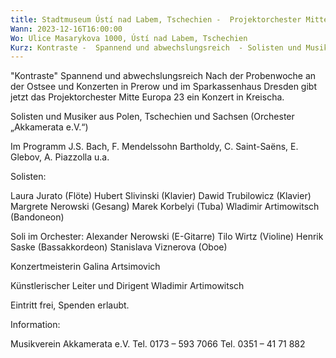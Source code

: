 ```yaml
---
title: Stadtmuseum Ústí nad Labem, Tschechien -  Projektorchester Mitte Europa 23
Wann: 2023-12-16T16:00:00
Wo: Ulice Masarykova 1000, Ústí nad Labem, Tschechien
Kurz: Kontraste -  Spannend und abwechslungsreich  - Solisten und Musiker aus Polen, Tschechien und Sachsen - Künstlerischer Leiter und Dirigent Wladimir Artimowitsch
---
```


"Kontraste"
 Spannend und abwechslungsreich
Nach der Probenwoche an der Ostsee und Konzerten in Prerow und im Sparkassenhaus Dresden gibt jetzt das Projektorchester Mitte Europa 23 ein Konzert in Kreischa. 

Solisten und Musiker aus Polen, Tschechien und Sachsen (Orchester „Akkamerata e.V.“) 

Im Programm J.S. Bach, F. Mendelssohn Bartholdy, C. Saint-Saëns, E. Glebov, A. Piazzolla u.a.


Solisten:

Laura Jurato (Flöte)
Hubert Slivinski (Klavier)
Dawid Trubilowicz (Klavier)
Margrete Nerowski (Gesang) 
Marek Korbelyi (Tuba)
Wladimir Artimowitsch (Bandoneon) 

Soli im Orchester:
Alexander Nerowski (E-Gitarre)
Tilo Wirtz (Violine) 
Henrik Saske (Bassakkordeon)
Stanislava Viznerova (Oboe)

Konzertmeisterin Galina Artsimovich

Künstlerischer Leiter und Dirigent Wladimir Artimowitsch


Eintritt frei, Spenden erlaubt. 

Information:
 
Musikverein Akkamerata e.V.
Tel. 0173 – 593 7066
Tel. 0351 – 41 71 882